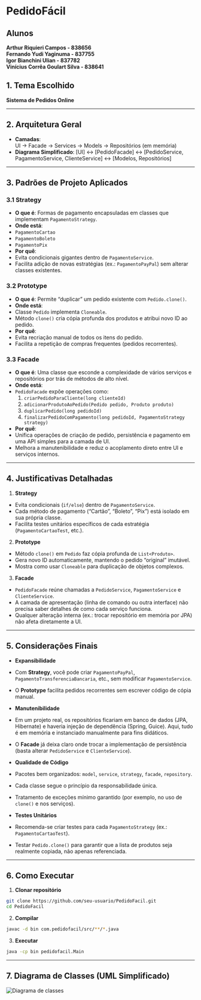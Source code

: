 # PedidoFácil

## Alunos
**Arthur Riquieri Campos - 838656**<br>
**Fernando Yudi Yaginuma - 837755**<br>
**Igor Bianchini Ulian - 837782**<br>
**Vinícius Corrêa Goulart Silva - 838641**

## 1. Tema Escolhido
**Sistema de Pedidos Online**

---

## 2. Arquitetura Geral
- **Camadas**:  
  UI → Facade → Services → Models → Repositórios (em memória)  
- **Diagrama Simplificado**:
  [UI] ↔ [PedidoFacade] ↔ [PedidoService, PagamentoService, ClienteService] ↔ [Modelos, Repositórios]

---

## 3. Padrões de Projeto Aplicados

### 3.1 Strategy
- **O que é**: Formas de pagamento encapsuladas em classes que implementam `PagamentoStrategy`.  
- **Onde está**:  
- `PagamentoCartao`  
- `PagamentoBoleto`  
- `PagamentoPix`  
- **Por quê**:  
- Evita condicionais gigantes dentro de `PagamentoService`.  
- Facilita adição de novas estratégias (ex.: `PagamentoPayPal`) sem alterar classes existentes.

### 3.2 Prototype
- **O que é**: Permite “duplicar” um pedido existente com `Pedido.clone()`.  
- **Onde está**:  
- Classe `Pedido` implementa `Cloneable`.  
- Método `clone()` cria cópia profunda dos produtos e atribui novo ID ao pedido.  
- **Por quê**:  
- Evita recriação manual de todos os itens do pedido.  
- Facilita a repetição de compras frequentes (pedidos recorrentes).

### 3.3 Facade
- **O que é**: Uma classe que esconde a complexidade de vários serviços e repositórios por trás de métodos de alto nível.  
- **Onde está**:  
- `PedidoFacade` expõe operações como:  
  1. `criarPedidoParaCliente(long clienteId)`  
  2. `adicionarProdutoAoPedido(Pedido pedido, Produto produto)`  
  3. `duplicarPedido(long pedidoId)`  
  4. `finalizarPedidoComPagamento(long pedidoId, PagamentoStrategy strategy)`  
- **Por quê**:  
- Unifica operações de criação de pedido, persistência e pagamento em uma API simples para a camada de UI.  
- Melhora a manutenibilidade e reduz o acoplamento direto entre UI e serviços internos.

---

## 4. Justificativas Detalhadas

1. **Strategy**  
 - Evita condicionais (`if/else`) dentro de `PagamentoService`.  
 - Cada método de pagamento (“Cartão”, “Boleto”, “Pix”) está isolado em sua própria classe.  
 - Facilita testes unitários específicos de cada estratégia (`PagamentoCartaoTest`, etc.).  

2. **Prototype**  
 - Método `clone()` em `Pedido` faz cópia profunda de `List<Produto>`.  
 - Gera novo ID automaticamente, mantendo o pedido “original” imutável.  
 - Mostra como usar `Cloneable` para duplicação de objetos complexos.  

3. **Facade**  
 - `PedidoFacade` reúne chamadas a `PedidoService`, `PagamentoService` e `ClienteService`.  
 - A camada de apresentação (linha de comando ou outra interface) não precisa saber detalhes de como cada serviço funciona.  
 - Qualquer alteração interna (ex.: trocar repositório em memória por JPA) não afeta diretamente a UI.

---

## 5. Considerações Finais
- **Expansibilidade**  
- Com **Strategy**, você pode criar `PagamentoPayPal`, `PagamentoTransferenciaBancaria`, etc., sem modificar `PagamentoService`.  
- O **Prototype** facilita pedidos recorrentes sem escrever código de cópia manual.  

- **Manutenibilidade**  
- Em um projeto real, os repositórios ficariam em banco de dados (JPA, Hibernate) e haveria injeção de dependência (Spring, Guice). Aqui, tudo é em memória e instanciado manualmente para fins didáticos.  
- O **Facade** já deixa claro onde trocar a implementação de persistência (basta alterar `PedidoService` e `ClienteService`).  

- **Qualidade de Código**  
- Pacotes bem organizados: `model`, `service`, `strategy`, `facade`, `repository`.  
- Cada classe segue o princípio da responsabilidade única.  
- Tratamento de exceções mínimo garantido (por exemplo, no uso de `clone()` e nos serviços).  

- **Testes Unitários**  
- Recomenda-se criar testes para cada `PagamentoStrategy` (ex.: `PagamentoCartaoTest`).  
- Testar `Pedido.clone()` para garantir que a lista de produtos seja realmente copiada, não apenas referenciada.  

---

## 6. Como Executar
1. **Clonar repositório**  
 ```bash
 git clone https://github.com/seu-usuario/PedidoFacil.git
 cd PedidoFacil
```
2. **Compilar**  
 ```bash
 javac -d bin com.pedidofacil/src/**/*.java
```
3. **Executar**
 ```bash
 java -cp bin pedidofacil.Main
```

--- 

## 7. Diagrama de Classes (UML Simplificado)
![Diagrama de classes](https://github.com/user-attachments/assets/3f79b5fb-5e59-4c09-9365-d6ed8d161041)

